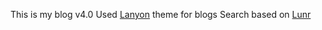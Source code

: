 This is my blog v4.0
Used [Lanyon](http://lanyon.getpoole.com/) theme for blogs
Search based on [Lunr](https://github.com/slashdotdash/jekyll-lunr-js-search)
